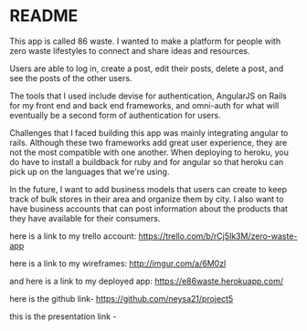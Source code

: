 # README

This app is called 86 waste. I wanted to make a platform for people with zero waste lifestyles to connect and share ideas and resources.

Users are able to log in, create a post, edit their posts, delete a post, and see the posts of the other users. 

The tools that I used include devise for authentication, AngularJS on Rails for my front end and back end frameworks, and omni-auth for what will eventually be a second form of authentication for users.

Challenges that I faced building this app was mainly integrating angular to rails. Although these two frameworks add great user experience, they are not the most compatible with one another. When deploying to heroku, you do have to install a buildback for ruby and for angular so that heroku can pick up on the languages that we're using. 

In the future, I want to add business models that users can create to keep track of bulk stores in their area and organize them by city. I also want to have business accounts that can post information about the products that they have available for their consumers.

here is a link to my trello account: https://trello.com/b/rCj5Ik3M/zero-waste-app

here is a link to my wireframes: http://imgur.com/a/6M0zl

and here is a link to my deployed app: https://e86waste.herokuapp.com/

here is the github link- https://github.com/neysa21/project5

this is the presentation link - 